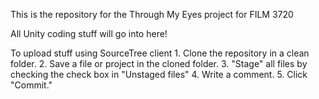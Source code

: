 This is the repository for the
Through My Eyes project for FILM 3720

All Unity coding stuff will go into here!

To upload stuff using SourceTree client
	1. Clone the repository in a clean folder.
	2. Save a file or project in the cloned folder.
	3. "Stage" all files by checking the check box in "Unstaged files"
	4. Write a comment.
	5. Click "Commit."